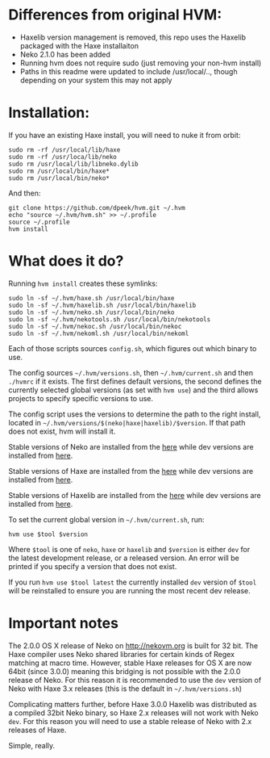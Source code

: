 # Differences from original HVM:

* Haxelib version management is removed, this repo uses the Haxelib packaged with the Haxe installaiton
* Neko 2.1.0 has been added
* Running hvm does not require sudo (just removing your non-hvm install)
* Paths in this readme were updated to include /usr/local/.., though depending on your system this may not apply

# Installation:

If you have an existing Haxe install, you will need to nuke it from orbit:

```shell
sudo rm -rf /usr/local/lib/haxe
sudo rm -rf /usr/loca/lib/neko
sudo rm /usr/local/lib/libneko.dylib
sudo rm /usr/local/bin/haxe*
sudo rm /usr/local/bin/neko*
```

And then:

```shell
git clone https://github.com/dpeek/hvm.git ~/.hvm
echo "source ~/.hvm/hvm.sh" >> ~/.profile
source ~/.profile
hvm install
```

# What does it do?

Running `hvm install` creates these symlinks:

```shell
sudo ln -sf ~/.hvm/haxe.sh /usr/local/bin/haxe
sudo ln -sf ~/.hvm/haxelib.sh /usr/local/bin/haxelib
sudo ln -sf ~/.hvm/neko.sh /usr/local/bin/neko
sudo ln -sf ~/.hvm/nekotools.sh /usr/local/bin/nekotools
sudo ln -sf ~/.hvm/nekoc.sh /usr/local/bin/nekoc
sudo ln -sf ~/.hvm/nekoml.sh /usr/local/bin/nekoml
```

Each of those scripts sources `config.sh`, which figures out which binary to use.

The config sources `~/.hvm/versions.sh`, then `~/.hvm/current.sh` and then `./hvmrc` if it exists. The first defines default versions, the second defines the currently selected global versions (as set with `hvm use`) and the third allows projects to specify specific versions to use.

The config script uses the versions to determine the path to the right install, located in `~/.hvm/versions/$(neko|haxe|haxelib)/$version`. If that path does not exist, hvm will install it.

Stable versions of Neko are installed from the [here](http://nekovm.org/download) while dev versions are installed from [here](http://hxbuilds.s3-website-us-east-1.amazonaws.com/builds/neko/mac/).

Stable versions of Haxe are installed from the [here](http://old.haxe.org/file/) while dev versions are installed from [here](http://hxbuilds.s3-website-us-east-1.amazonaws.com/builds/haxe/mac/).

Stable versions of Haxelib are installed from the [here](http://lib.haxe.org/p/haxelib_client) while dev versions are installed from [here](https://github.com/HaxeFoundation/haxelib).

To set the current global version in `~/.hvm/current.sh`, run:

```shell
hvm use $tool $version
```

Where `$tool` is one of `neko`, `haxe` or `haxelib` and `$version` is either `dev` for the latest development release, or a released version. An error will be printed if you specify a version that does not exist.

If you run `hvm use $tool latest` the currently installed `dev` version of `$tool` will be reinstalled to ensure you are running the most recent dev release.

# Important notes

The 2.0.0 OS X release of Neko on http://nekovm.org is built for 32 bit. The Haxe compiler uses Neko shared libraries for certain kinds of Regex matching at macro time. However, stable Haxe releases for OS X are now 64bit (since 3.0.0) meaning this bridging is not possible with the 2.0.0 release of Neko. For this reason it is recommended to use the `dev` version of Neko with Haxe 3.x releases (this is the default in `~/.hvm/versions.sh`)

Complicating matters further, before Haxe 3.0.0 Haxelib was distributed as a compiled 32bit Neko binary, so Haxe 2.x releases will not work with Neko `dev`. For this reason you will need to use a stable release of Neko with 2.x releases of Haxe.

Simple, really.
